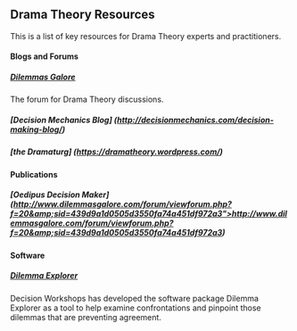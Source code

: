 ## Drama Theory Resources

This is a list of key resources for Drama Theory experts and practitioners.  

#### Blogs and Forums 

##### [Dilemmas Galore](http://www.dilemmasgalore.com/)

The forum for Drama Theory discussions.

##### [Decision Mechanics Blog] (http://decisionmechanics.com/decision-making-blog/)  

##### [the Dramaturg] (https://dramatheory.wordpress.com/) 


#### Publications 

##### [Oedipus Decision Maker] (http://www.dilemmasgalore.com/forum/viewforum.php?f=20&amp;sid=439d9a1d0505d3550fa74a451df972a3">http://www.dilemmasgalore.com/forum/viewforum.php?f=20&amp;sid=439d9a1d0505d3550fa74a451df972a3) 


#### Software 

##### [Dilemma Explorer](http://www.decisionworkshops.com/dilemma-explorer/4581290653)

Decision Workshops has developed the software package Dilemma Explorer
as a tool to help examine confrontations and pinpoint those dilemmas
that are preventing agreement.
